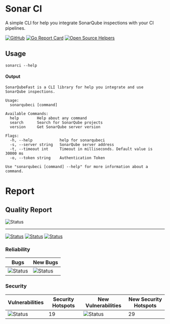 # Sonar CI
A simple CLI for help you integrate SonarQube inspections with your CI pipelines.

[![GitHub](https://img.shields.io/github/license/odair-pedro/sonarci)](https://github.com/odair-pedro/sonarci/blob/master/LICENSE)
[![Go Report Card](https://goreportcard.com/badge/github.com/odair-pedro/sonarci)](https://goreportcard.com/report/github.com/odair-pedro/sonarci)
[![Open Source Helpers](https://www.codetriage.com/odair-pedro/sonarci/badges/users.svg)](https://www.codetriage.com/odair-pedro/sonarci)

## Usage
```
sonarci --help
```

#### Output
```
SonarQubeFast is a CLI library for help you integrate and use SonarQube inspections.

Usage:
  sonarqubeci [command]

Available Commands:
  help        Help about any command
  search      Search for SonarQube projects
  version     Get SonarQube server version

Flags:
  -h, --help            help for sonarqubeci
  -s, --server string   SonarQube server address
  -t, --timeout int     Timeout in milliseconds. Default value is 30000 ms
  -o, --token string    Authentication Token

Use "sonarqubeci [command] --help" for more information about a command.

```

# Report

## Quality Report
![Status](https://img.shields.io/badge/Status-Failed-Red?style=for-the-badge)

---

[![Status](https://img.shields.io/badge/B-Security%20rating%20on%20New%20Code-red?style=for-the-badge)](https://www.google.com)
[![Status](https://img.shields.io/badge/22.5%25-coverage%20on%20new%20code-red?style=for-the-badge)](https://www.google.com)
[![Status](https://img.shields.io/badge/22.1%25-coverage-red?style=for-the-badge)](https://www.google.com)

### Reliability
| Bugs | New Bugs |
|-|-|
|![Status](https://img.shields.io/badge/A-0-Green?style=for-the-badge)|![Status](https://img.shields.io/badge/A-0-Green?style=for-the-badge)|

### Security
| Vulnerabilities | Security Hotspots | New Vulnerabilities | New Security Hotspots |
|-|-|-|-|
|![Status](https://img.shields.io/badge/B-1-brightgreen?style=for-the-badge)|19|![Status](https://img.shields.io/badge/C-10-yellow?style=for-the-badge)|29


